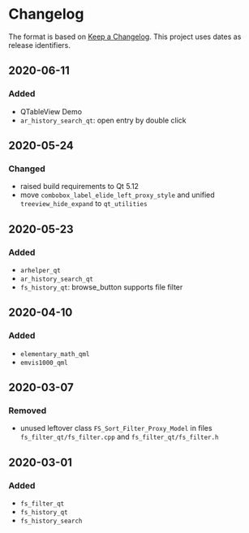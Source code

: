 # Changelog

The format is based on [Keep a Changelog](https://keepachangelog.com/en/1.0.0/).
This project uses dates as release identifiers.


## 2020-06-11


### Added

- QTableView Demo
- `ar_history_search_qt`: open entry by double click


## 2020-05-24


### Changed

- raised build requirements to Qt 5.12
- move `combobox_label_elide_left_proxy_style` and unified `treeview_hide_expand` to `qt_utilities`


## 2020-05-23


### Added

- `arhelper_qt`
- `ar_history_search_qt`
- `fs_history_qt`: browse_button supports file filter


## 2020-04-10


### Added

- `elementary_math_qml`
- `emvis1000_qml`


## 2020-03-07


### Removed

- unused leftover class `FS_Sort_Filter_Proxy_Model` in files `fs_filter_qt/fs_filter.cpp` and `fs_filter_qt/fs_filter.h`


## 2020-03-01


### Added

- `fs_filter_qt`
- `fs_history_qt`
- `fs_history_search`
